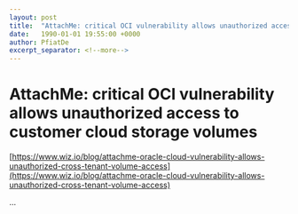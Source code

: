 ```yaml
---
layout: post
title:  "AttachMe: critical OCI vulnerability allows unauthorized access to customer cloud storage volumes"
date:   1990-01-01 19:55:00 +0000
author: PfiatDe
excerpt_separator: <!--more-->
---
```


# AttachMe: critical OCI vulnerability allows unauthorized access to customer cloud storage volumes
[https://www.wiz.io/blog/attachme-oracle-cloud-vulnerability-allows-unauthorized-cross-tenant-volume-access](https://www.wiz.io/blog/attachme-oracle-cloud-vulnerability-allows-unauthorized-cross-tenant-volume-access)

...
<!--more-->

